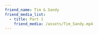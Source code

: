 ```yaml
---
friend_name: Tim & Sandy
friend_media_list:
  - title: Part 1
    friend_media: /assets/Tim_Sandy.mp4
---
```

